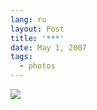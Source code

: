 ```yaml
---
lang: ru
layout: Post
title: '***'
date: May 1, 2007
tags:
  - photos
---
```


![](/images/blog/Sapegin-Artem-20D-2007-04-30-309-0994.jpg)
